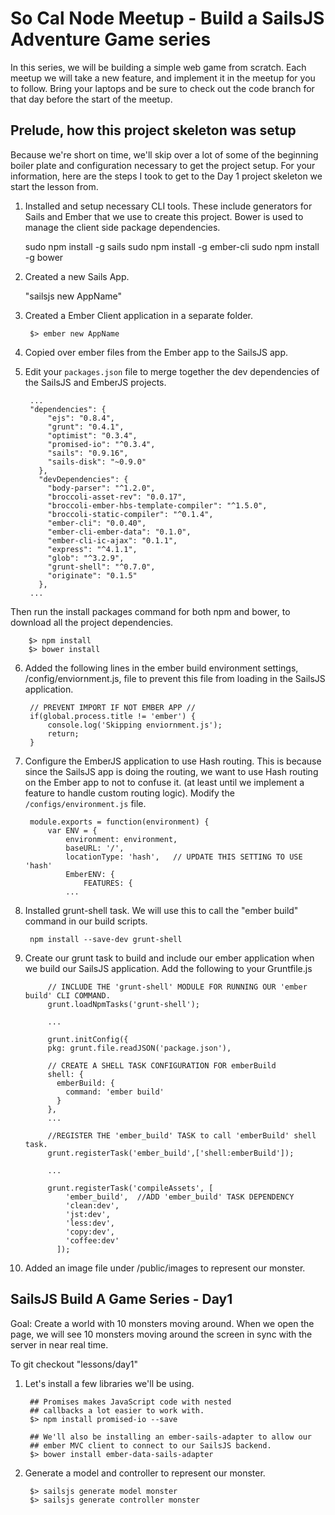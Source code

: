 So Cal Node Meetup - Build a SailsJS Adventure Game series
====================

In this series, we will be building a simple web game from scratch.  Each meetup we will take a new feature, and implement it in the meetup for you to follow.  Bring your laptops and be sure to check out the code branch for that day before the start of the meetup.


Prelude, how this project skeleton was setup
---------------------------------------------
Because we're short on time, we'll skip over a lot of some of the beginning boiler plate and configuration necessary to get the project setup.  For your information, here are the steps I took to get to the Day 1 project skeleton we start the lesson from.

1. Installed and setup necessary CLI tools.  These include generators for Sails and Ember that we use to create this project.  Bower is used to manage the client side package dependencies.

	sudo npm install -g sails
	sudo npm install -g ember-cli
	sudo npm install -g bower

2. Created a new Sails App.
	
	"sailsjs new AppName"

3. Created a Ember Client application in a separate folder.

		$> ember new AppName

4. Copied over ember files from the Ember app to the SailsJS app.

5. Edit your `packages.json` file to merge together the dev dependencies of the SailsJS and EmberJS projects.

		...
		"dependencies": {
		    "ejs": "0.8.4",
		    "grunt": "0.4.1",
		    "optimist": "0.3.4",
		    "promised-io": "^0.3.4",
		    "sails": "0.9.16",
		    "sails-disk": "~0.9.0"
		  },
		  "devDependencies": {
		    "body-parser": "^1.2.0",
		    "broccoli-asset-rev": "0.0.17",
		    "broccoli-ember-hbs-template-compiler": "^1.5.0",
		    "broccoli-static-compiler": "^0.1.4",
		    "ember-cli": "0.0.40",
		    "ember-cli-ember-data": "0.1.0",
		    "ember-cli-ic-ajax": "0.1.1",
		    "express": "^4.1.1",
		    "glob": "^3.2.9",
		    "grunt-shell": "^0.7.0",
		    "originate": "0.1.5"
		  },
		...

Then run the install packages command for both npm and bower, to download all the project dependencies.

		$> npm install
		$> bower install


6. Added the following lines in the ember build environment settings, /config/enviornment.js, file to prevent this file from loading in the SailsJS application.

		// PREVENT IMPORT IF NOT EMBER APP //
		if(global.process.title != 'ember') {
  			console.log('Skipping enviornment.js');
  			return;
		}

7. Configure the EmberJS application to use Hash routing.  This is because since the SailsJS app is doing the routing, we want to use Hash routing on the Ember app to not to confuse it. (at least until we implement a feature to handle custom routing logic).  Modify the `/configs/environment.js` file.

		module.exports = function(environment) {
			var ENV = {
		    	environment: environment,
		    	baseURL: '/',
		    	locationType: 'hash',	// UPDATE THIS SETTING TO USE 'hash'
		    	EmberENV: {
		      		FEATURES: {
		      	...


8. Installed grunt-shell task.  We will use this to call the "ember build" command in our build scripts.

		npm install --save-dev grunt-shell

9. Create our grunt task to build and include our ember application when we build our SailsJS application. Add the following to your Gruntfile.js

			// INCLUDE THE 'grunt-shell' MODULE FOR RUNNING OUR 'ember build' CLI COMMAND.
		   	grunt.loadNpmTasks('grunt-shell');

		   	...

			grunt.initConfig({
		    pkg: grunt.file.readJSON('package.json'),

		    // CREATE A SHELL TASK CONFIGURATION FOR emberBuild
		    shell: {
		      emberBuild: {
		        command: 'ember build'
		      }
		    },
		    ...

		   	//REGISTER THE 'ember_build' TASK to call 'emberBuild' shell task.
		    grunt.registerTask('ember_build',['shell:emberBuild']);	

		    ...

		    grunt.registerTask('compileAssets', [
			    'ember_build',	//ADD 'ember_build' TASK DEPENDENCY
			    'clean:dev',
			    'jst:dev',
			    'less:dev',
			    'copy:dev',    
			    'coffee:dev'
			  ]);

10. Added an image file under /public/images to represent our monster.


SailsJS Build A Game Series - Day1
----------------------------------

Goal: Create a world with 10 monsters moving around.  When we open the page, we will see 10 monsters moving around the screen in sync with the server in near real time.

To git checkout "lessons/day1"

1. Let's install a few libraries we'll be using.

		## Promises makes JavaScript code with nested 
		## callbacks a lot easier to work with.
		$> npm install promised-io --save

		## We'll also be installing an ember-sails-adapter to allow our 
		## ember MVC client to connect to our SailsJS backend.
		$> bower install ember-data-sails-adapter	


2. Generate a model and controller to represent our monster.

		$> sailsjs generate model monster
		$> sailsjs generate controller monster